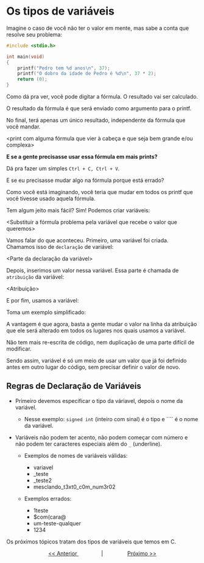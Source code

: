 # Os tipos de variáveis

Imagine o caso de você não ter o valor em mente, mas sabe a conta que resolve seu problema:

```c
#include <stdio.h>

int	main(void)
{
	printf("Pedro tem %d anos\n", 37);
	printf("O dobro da idade de Pedro é %d\n", 37 * 2);
	return (0);
}
```

<print da resposta>

Como dá pra ver, você pode digitar a fórmula. O resultado vai ser calculado.

O resultado da fórmula é que será enviado como argumento para o printf.

No final, terá apenas um único resultado, independente da fórmula que você mandar.

<print com alguma fórmula que vier à cabeça e que seja bem grande e/ou complexa>

**E se a gente precisasse usar essa fórmula em mais prints?**

Dá pra fazer um simples ``Ctrl + C, Ctrl + V``.

<print pra confirmar a frase acima>

E se eu precisasse mudar algo na fórmula porque está errado?

Como você está imaginando, você teria que mudar em todos os printf que você tivesse usado aquela fórmula.

Tem algum jeito mais fácil? Sim! Podemos criar variáveis:

<Substituir a fórmula problema pela variável que recebe o valor que queremos>

Vamos falar do que aconteceu. Primeiro, uma variável foi criada. Chamamos isso de ``declaração`` de variável:

<Parte da declaração da variável>

Depois, inserimos um valor nessa variável. Essa parte é chamada de ``atribuição`` da variável:

<Atribuição>

E por fim, usamos a variável:

<Os printfs>

Toma um exemplo simplificado:

<Exemplo simplificado e comentado>

A vantagem é que agora, basta a gente mudar o valor na linha da atribuição que ele será alterado em todos os lugares nos quais usamos a variável.

Não tem mais re-escrita de código, nem duplicação de uma parte difícil de modificar.

Sendo assim, variável é só um meio de usar um valor que já foi definido antes em outro lugar do código, sem precisar definir o valor de novo.

## Regras de Declaração de Variáveis

- Primeiro devemos especificar o tipo da váriavel, depois o nome da variável.

  - Nesse exemplo: ``signed int`` (inteiro com sinal) é o tipo e ```` é o nome da variável.

-  Variáveis não podem ter acento, não podem começar com número e não podem ter caracteres especiais além do ``_`` (underline).

   - Exemplos de nomes de variáveis válidas:
     - variavel
     - _teste
     - _teste2
	  - mesclando_t3xt0_c0m_num3r02

	- Exemplos errados:
	  - 1teste
	  - $com(cara@
	  - um-teste-qualquer
	  - 1234

Os próximos tópicos tratam dos tipos de variáveis que temos em C.

<p align="center"> <a href="../1_printf/printf_5.md"> << Anterior </a> &#8195;&#8195;&#8195;&#8195; | &#8195;&#8195;&#8195;&#8195; <a href="variaveis_2.md"> Próximo >> </a> </p>